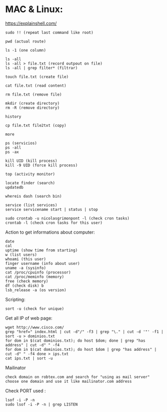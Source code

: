 # MAC & Linux:

https://explainshell.com/

	sudo !! (repeat last command like root)

	pwd (actual route)

	ls -1 (one column)
	
	ls -all
	ls -all > file.txt (record outpout on file)
	ls -all | grep filter* (filtrar)
	
	touch file.txt (create file)
	
	cat file.txt (read content)
	
	rm file.txt (remove file)
	
	mkdir (create directory)
	rm -R (remove directory)

	history 

	cp file.txt file2txt (copy)

	more 

	ps (servicios)
	ps -all
	ps -ax

	kill UID (kill process)
	kill -9 UID (force kill process)

	top (activity monitor)

	locate finder (search)
	updatedb

	whereis dash (search bin)

	service (list services)
	service servicename start | status | stop

	sudo crontab -u nicolasgrimonpont -l (check cron tasks)
	crontab -l (check cron tasks for this user)

Action to get informations about computer:

	date
	cal
	uptime (show time from starting)
	w (list users)
	whoami (this user)
	finger username (info about user)
	uname -a (sysinfo)
	cat /proc/cpuinfo (processor)
	cat /proc/meminfo (memory)
	free (check memory)
	df (check disk) b
	lsb_release -a (os version)

Scripting:

	sort -u (check for unique)

Get all IP of web page:

	wget http://www.cisco.com/
	grep "href=" index.html | cut -d"/" -f3 | grep "\." | cut -d '"' -f1 | sort -u > dominios.txt
	for dom in $(cat dominios.txt); do host $dom; done | grep "has address" | cut -d" " -f4
	for dom in $(cat dominios.txt); do host $dom | grep "has address" | cut -d" " -f4 done > ips.txt
	cat ips.txt | sort -u

Mailinator

	check domain on robtex.com and search for "using as mail server"
	choose one domain and use it like mailinator.com address
	
Check PORT used :

	lsof -i -P -n
	sudo lsof -i -P -n | grep LISTEN

